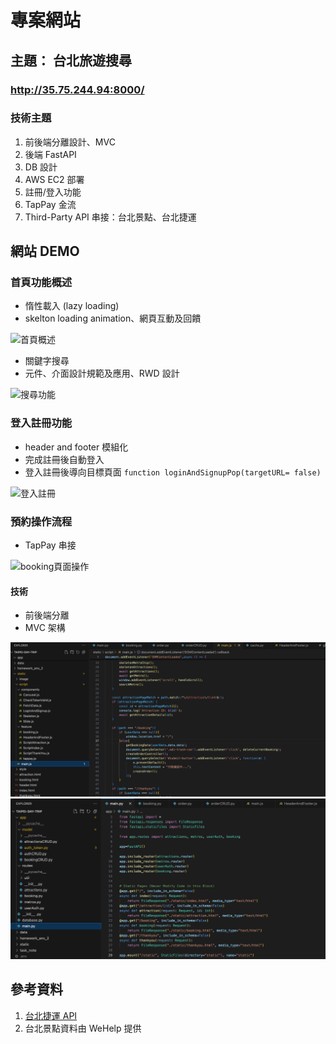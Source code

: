 # 專案網站
## 主題： 台北旅遊搜尋
### http://35.75.244.94:8000/

### 技術主題
1. 前後端分離設計、MVC
2. 後端 FastAPI
3. DB 設計
4. AWS EC2 部署
5. 註冊/登入功能
6. TapPay 金流
7. Third-Party API 串接：台北景點、台北捷運


## 網站 DEMO
### 首頁功能概述
- 惰性載入 (lazy loading)
- skelton loading animation、網頁互動及回饋

![首頁概述](/readme/首頁概述.gif)

- 關鍵字搜尋
- 元件、介面設計規範及應用、RWD 設計

![搜尋功能](/readme/搜尋功能.gif)

### 登入註冊功能
- header and footer 模組化
- 完成註冊後自動登入
- 登入註冊後導向目標頁面 `function loginAndSignupPop(targetURL= false)`

![登入註冊](/readme/登入註冊.gif)

### 預約操作流程
- TapPay 串接

![booking頁面操作](/readme/booking頁面操作.gif)

#### 技術
- 前後端分離
- MVC 架構

![FE_MVC](/readme/FE_MVC.png)
![BE_MVC](/readme/BE_MVC.png)

## 參考資料
1. [台北捷運 API](https://www.metro.taipei/cp.aspx?n=BDEB860F2BE3E249)
2. 台北景點資料由 WeHelp 提供
